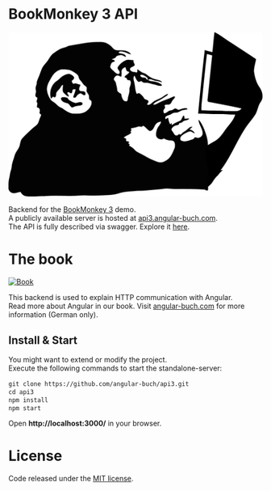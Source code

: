 # BookMonkey 3 API


![Monkey](public/images/monkey-thinking.png)

Backend for the [BookMonkey 3](https://github.com/angular-buch/book-monkey3) demo.  
A publicly available server is hosted at [api3.angular-buch.com](http://api3.angular-buch.com).  
The API is fully described via swagger. Explore it [here](http://api3.angular-buch.com/swagger-ui/#/book).


# The book

[![Book](https://angular-buch.com/angular-buch_small.png)](https://angular-buch.com/)

This backend is used to explain HTTP communication with Angular.  
Read more about Angular in our book. Visit [angular-buch.com](https://angular-buch.com/) for more information (German only).



## Install & Start

You might want to extend or modify the project.  
Execute the following commands to start the standalone-server:

```
git clone https://github.com/angular-buch/api3.git
cd api3
npm install
npm start
```

Open __http://localhost:3000/__ in your browser.

# License

Code released under the [MIT license](LICENSE).
